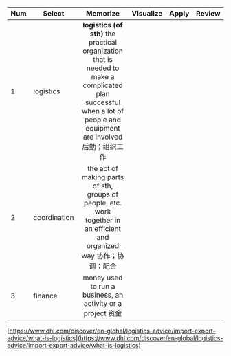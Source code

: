 | Num  | Select       |                           Memorize                           | Visualize | Apply | Review |
| ---- | ------------ | :----------------------------------------------------------: | --------- | ----- | ------ |
| 1    | logistics    | **logistics (of sth)** the practical organization that is needed to make a complicated plan successful when a lot of people and equipment are involved 后勤；组织工作 |           |       |        |
| 2    | coordination | the act of making parts of sth, groups of people, etc. work together in an efficient and organized way 协作；协调；配合 |           |       |        |
| 3    | finance      | money used to run a business, an activity or a project 资金  |           |       |        |

[https://www.dhl.com/discover/en-global/logistics-advice/import-export-advice/what-is-logistics](https://www.dhl.com/discover/en-global/logistics-advice/import-export-advice/what-is-logistics)

